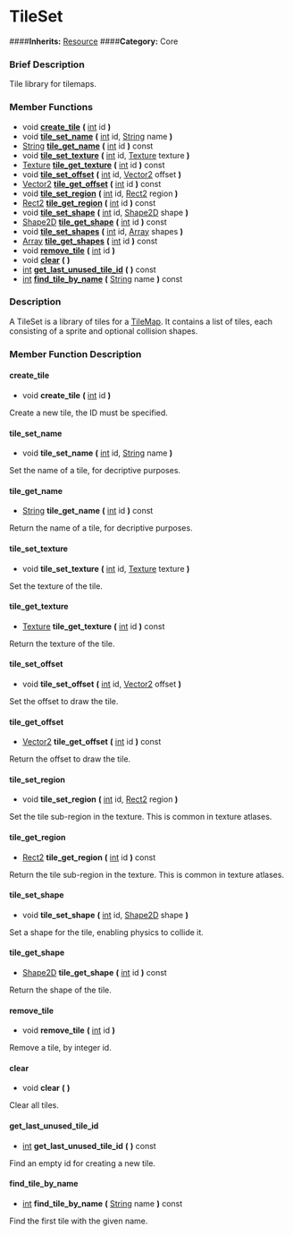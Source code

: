 #  TileSet  
####**Inherits:** [Resource](class_resource)
####**Category:** Core

###  Brief Description  
Tile library for tilemaps.

###  Member Functions 
  * void  **[create&#95;tile](#create_tile)**  **(** [int](class_int) id  **)**
  * void  **[tile&#95;set&#95;name](#tile_set_name)**  **(** [int](class_int) id, [String](class_string) name  **)**
  * [String](class_string)  **[tile&#95;get&#95;name](#tile_get_name)**  **(** [int](class_int) id  **)** const
  * void  **[tile&#95;set&#95;texture](#tile_set_texture)**  **(** [int](class_int) id, [Texture](class_texture) texture  **)**
  * [Texture](class_texture)  **[tile&#95;get&#95;texture](#tile_get_texture)**  **(** [int](class_int) id  **)** const
  * void  **[tile&#95;set&#95;offset](#tile_set_offset)**  **(** [int](class_int) id, [Vector2](class_vector2) offset  **)**
  * [Vector2](class_vector2)  **[tile&#95;get&#95;offset](#tile_get_offset)**  **(** [int](class_int) id  **)** const
  * void  **[tile&#95;set&#95;region](#tile_set_region)**  **(** [int](class_int) id, [Rect2](class_rect2) region  **)**
  * [Rect2](class_rect2)  **[tile&#95;get&#95;region](#tile_get_region)**  **(** [int](class_int) id  **)** const
  * void  **[tile&#95;set&#95;shape](#tile_set_shape)**  **(** [int](class_int) id, [Shape2D](class_shape2d) shape  **)**
  * [Shape2D](class_shape2d)  **[tile&#95;get&#95;shape](#tile_get_shape)**  **(** [int](class_int) id  **)** const
  * void  **[tile&#95;set&#95;shapes](#tile_set_shapes)**  **(** [int](class_int) id, [Array](class_array) shapes  **)**
  * [Array](class_array)  **[tile&#95;get&#95;shapes](#tile_get_shapes)**  **(** [int](class_int) id  **)** const
  * void  **[remove&#95;tile](#remove_tile)**  **(** [int](class_int) id  **)**
  * void  **[clear](#clear)**  **(** **)**
  * [int](class_int)  **[get&#95;last&#95;unused&#95;tile&#95;id](#get_last_unused_tile_id)**  **(** **)** const
  * [int](class_int)  **[find&#95;tile&#95;by&#95;name](#find_tile_by_name)**  **(** [String](class_string) name  **)** const

###  Description  
A TileSet is a library of tiles for a [TileMap](class_tilemap). It contains a list of tiles, each consisting of a sprite and optional collision shapes.

###  Member Function Description  

#### <a name="create_tile">create_tile</a>
  * void  **create&#95;tile**  **(** [int](class_int) id  **)**

Create a new tile, the ID must be specified.

#### <a name="tile_set_name">tile_set_name</a>
  * void  **tile&#95;set&#95;name**  **(** [int](class_int) id, [String](class_string) name  **)**

Set the name of a tile, for decriptive purposes.

#### <a name="tile_get_name">tile_get_name</a>
  * [String](class_string)  **tile&#95;get&#95;name**  **(** [int](class_int) id  **)** const

Return the name of a tile, for decriptive purposes.

#### <a name="tile_set_texture">tile_set_texture</a>
  * void  **tile&#95;set&#95;texture**  **(** [int](class_int) id, [Texture](class_texture) texture  **)**

Set the texture of the tile.

#### <a name="tile_get_texture">tile_get_texture</a>
  * [Texture](class_texture)  **tile&#95;get&#95;texture**  **(** [int](class_int) id  **)** const

Return the texture of the tile.

#### <a name="tile_set_offset">tile_set_offset</a>
  * void  **tile&#95;set&#95;offset**  **(** [int](class_int) id, [Vector2](class_vector2) offset  **)**

Set the offset to draw the tile.

#### <a name="tile_get_offset">tile_get_offset</a>
  * [Vector2](class_vector2)  **tile&#95;get&#95;offset**  **(** [int](class_int) id  **)** const

Return the offset to draw the tile.

#### <a name="tile_set_region">tile_set_region</a>
  * void  **tile&#95;set&#95;region**  **(** [int](class_int) id, [Rect2](class_rect2) region  **)**

Set the tile sub-region in the texture. This is common in texture atlases.

#### <a name="tile_get_region">tile_get_region</a>
  * [Rect2](class_rect2)  **tile&#95;get&#95;region**  **(** [int](class_int) id  **)** const

Return the tile sub-region in the texture. This is common in texture atlases.

#### <a name="tile_set_shape">tile_set_shape</a>
  * void  **tile&#95;set&#95;shape**  **(** [int](class_int) id, [Shape2D](class_shape2d) shape  **)**

Set a shape for the tile, enabling physics to collide it.

#### <a name="tile_get_shape">tile_get_shape</a>
  * [Shape2D](class_shape2d)  **tile&#95;get&#95;shape**  **(** [int](class_int) id  **)** const

Return the shape of the tile.

#### <a name="remove_tile">remove_tile</a>
  * void  **remove&#95;tile**  **(** [int](class_int) id  **)**

Remove a tile, by integer id.

#### <a name="clear">clear</a>
  * void  **clear**  **(** **)**

Clear all tiles.

#### <a name="get_last_unused_tile_id">get_last_unused_tile_id</a>
  * [int](class_int)  **get&#95;last&#95;unused&#95;tile&#95;id**  **(** **)** const

Find an empty id for creating a new tile.

#### <a name="find_tile_by_name">find_tile_by_name</a>
  * [int](class_int)  **find&#95;tile&#95;by&#95;name**  **(** [String](class_string) name  **)** const

Find the first tile with the given name.
